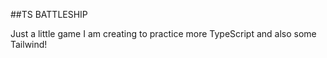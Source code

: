 ##TS BATTLESHIP

Just a little game I am creating to practice more TypeScript and also some Tailwind!